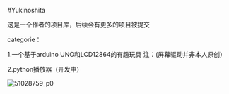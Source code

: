 #Yukinoshita

这是一个作者的项目库，后续会有更多的项目被提交

categorie：

1.一个基于arduino UNO和LCD12864的有趣玩具
注：(屏幕驱动并非本人原创）

2.python播放器（开发中）

![51028759_p0](https://user-images.githubusercontent.com/69574926/120952747-3beb1180-c77e-11eb-8865-ee448a819a4d.jpg)

